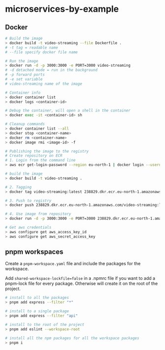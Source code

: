 # microservices-by-example

## Docker

```sh
# Build the image
> docker build -t video-streaming --file Dockerfile .
# -t tag = readable name
# --file specify docker file name

# Run the image
> docker run -d -p 3000:3000 -e PORT=3000 video-streaming
# -d detached mode = run in the background
# -p forward ports
# -e set variable
# video-streaming name of the image

# Container info
> docker container list
> docker logs <container-id>

# Debug the container, will open a shell in the container
> docker exec -it <container-id> sh

# Cleanup commands
> docker container list --all
> docker stop <container-name>
> docker rm <container-name>
> docker image rmi <image-id> -f

# Publishing the image to the registry
# Create repository on ECR
# 1. Login from the command line
> aws ecr get-login-password --region eu-north-1 | docker login --username AWS --password-stdin 238829.dkr.ecr.eu-north-1.amazonaws.com

# build the image
> docker build -t video-streaming .

# 2. Tagging
> docker tag video-streaming:latest 238829.dkr.ecr.eu-north-1.amazonaws.com/video-streaming:latest

# 3. Push to registry
> docker push 238829.dkr.ecr.eu-north-1.amazonaws.com/video-streaming:latest

# 4. Use image from repository
> docker run -d -p 3000:3000 -e PORT=3000 238829.dkr.ecr.eu-north-1.amazonaws.com/video-streaming

# Get aws credentials
> aws configure get aws_access_key_id
> aws configure get aws_secret_access_key
```

## pnpm workspaces

Create a `pnpm-workspace.yaml` file and include the packages for the workspace.

Add `shared-workspace-lockfile=false` in a .npmrc file if you want to add a pnpm-lock file for every package. Otherwise will create it on the root of the project.

```bash
# install to all the packages
> pnpm add express --filter "*"

# install to a single package
> pnpm add express --filter "api"

# install to the root of the project
> pnpm add eslint --workspace-root

# install all the npm packages for all the workspace packages
> pnpm i
```
